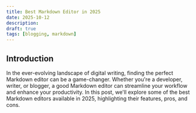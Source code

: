 ```yaml
---
title: Best Markdown Editor in 2025
date: 2025-10-12
description:
draft: true
tags: [blogging, markdown]
---
```


## Introduction

In the ever-evolving landscape of digital writing, finding the perfect Markdown editor can be a game-changer. Whether you're a developer, writer, or blogger, a good Markdown editor can streamline your workflow and enhance your productivity. In this post, we'll explore some of the best Markdown editors available in 2025, highlighting their features, pros, and cons.

